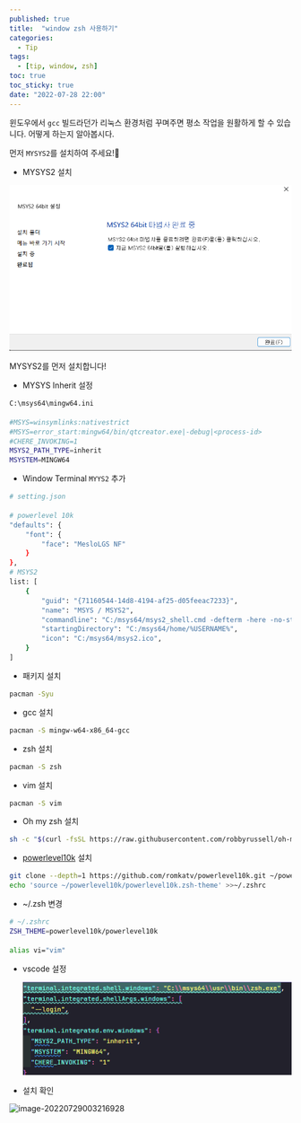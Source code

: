 ```yaml
---
published: true
title:  "window zsh 사용하기"
categories:
  - Tip
tags:
  - [tip, window, zsh]
toc: true
toc_sticky: true
date: "2022-07-28 22:00"
---
```


윈도우에서 `gcc` 빌드라던가 리눅스 환경처럼 꾸며주면 평소 작업을 원활하게 할 수 있습니다. 어떻게 하는지 알아봅시다.

먼저 `MYSYS2`를 설치하여 주세요!😤

* MYSYS2 설치

![image-20220728173915458](../../assets/images/posts/2022-07-28-post-window-zsh/image-20220728173915458.png)

MYSYS2를 먼저 설치합니다!

* MYSYS Inherit 설정

```bash
C:\msys64\mingw64.ini

#MSYS=winsymlinks:nativestrict
#MSYS=error_start:mingw64/bin/qtcreator.exe|-debug|<process-id>
#CHERE_INVOKING=1
MSYS2_PATH_TYPE=inherit
MSYSTEM=MINGW64
```

* Window Terminal `MYYS2` 추가

```bash
# setting.json

# powerlevel 10k
"defaults": {
    "font": {
    	"face": "MesloLGS NF"
    }
},
# MSYS2
list: [
    {
        "guid": "{71160544-14d8-4194-af25-d05feeac7233}",
        "name": "MSYS / MSYS2",
        "commandline": "C:/msys64/msys2_shell.cmd -defterm -here -no-start -msys -use-full-path -shell zsh",
        "startingDirectory": "C:/msys64/home/%USERNAME%",
        "icon": "C:/msys64/msys2.ico",
    }
]
```

* 패키지 설치

```bash
pacman -Syu
```

* gcc 설치

```bash
pacman -S mingw-w64-x86_64-gcc
```

* zsh 설치

```bash
pacman -S zsh
```

* vim 설치

```bash
pacman -S vim
```

* Oh my zsh 설치

```bash
sh -c "$(curl -fsSL https://raw.githubusercontent.com/robbyrussell/oh-my-zsh/master/tools/install.sh)"
```

* [powerlevel10k](https://github.com/romkatv/powerlevel10k#installation) 설치

```bash
git clone --depth=1 https://github.com/romkatv/powerlevel10k.git ~/powerlevel10k
echo 'source ~/powerlevel10k/powerlevel10k.zsh-theme' >>~/.zshrc
```

* ~/.zsh 변경

```bash
# ~/.zshrc
ZSH_THEME=powerlevel10k/powerlevel10k

alias vi="vim"

```

* vscode 설정

    ![image-20220728181349241](../../assets/images/posts/2022-07-28-post-window-zsh/image-20220728181349241.png)

* 설치 확인

![image-20220729003216928](../../../assets/images/posts/2022-07-28-post-window-zsh/image-20220729003216928.png)

